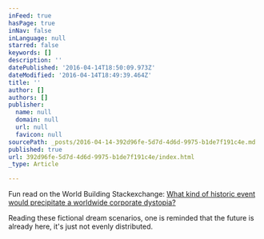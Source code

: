 ```yaml
---
inFeed: true
hasPage: true
inNav: false
inLanguage: null
starred: false
keywords: []
description: ''
datePublished: '2016-04-14T18:50:09.973Z'
dateModified: '2016-04-14T18:49:39.464Z'
title: ''
author: []
authors: []
publisher:
  name: null
  domain: null
  url: null
  favicon: null
sourcePath: _posts/2016-04-14-392d96fe-5d7d-4d6d-9975-b1de7f191c4e.md
published: true
url: 392d96fe-5d7d-4d6d-9975-b1de7f191c4e/index.html
_type: Article

---
```

Fun read on the World Building Stackexchange: [What kind of historic event would precipitate a worldwide corporate dystopia][0][?][0]

Reading these fictional dream scenarios, one is reminded that the future is already here, it's just not evenly distributed.

[0]: http://worldbuilding.stackexchange.com/questions/30998/what-kind-of-historic-event-would-precipitate-a-worldwide-corporate-dystopia